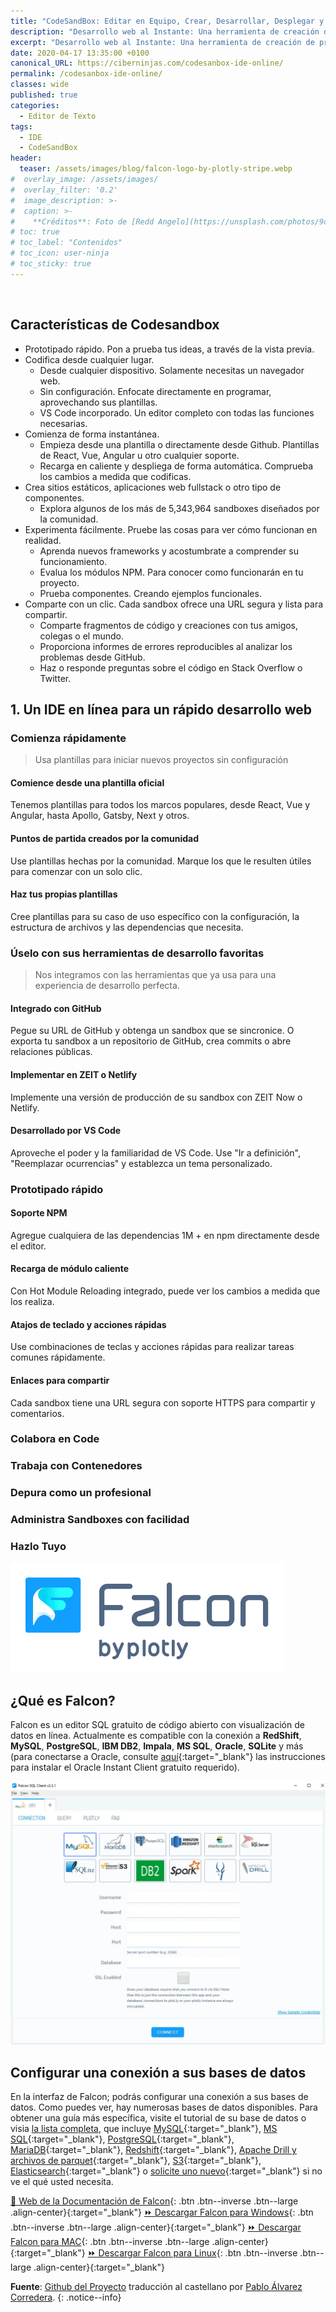 ```yaml
---
title: "CodeSandBox: Editar en Equipo, Crear, Desarrollar, Desplegar y Probar tus Aplicaciones Online"
description: "Desarrollo web al Instante: Una herramienta de creación de prototipos e IDE instantánea para un rápido desarrollo web"
excerpt: "Desarrollo web al Instante: Una herramienta de creación de prototipos e IDE instantánea para un rápido desarrollo web"
date: 2020-04-17 13:35:00 +0100
canonical_URL: https://ciberninjas.com/codesanbox-ide-online/
permalink: /codesanbox-ide-online/
classes: wide
published: true
categories:
  - Editor de Texto
tags:
  - IDE
  - CodeSandBox
header:
  teaser: /assets/images/blog/falcon-logo-by-plotly-stripe.webp
#  overlay_image: /assets/images/
#  overlay_filter: '0.2'
#  image_description: >-
#  caption: >-
#    **Créditos**: Foto de [Redd Angelo](https://unsplash.com/photos/9o8YdYGTT64) en [Unsplash](https://unsplash.com/@reddangelo)
# toc: true
# toc_label: "Contenidos"
# toc_icon: user-ninja
# toc_sticky: true
---
```


![]()

## **Características de Codesandbox**

- Prototipado rápido. Pon a prueba tus ideas, a través de la vista previa.
- Codifica desde cualquier lugar. 
  - Desde cualquier dispositivo. Solamente necesitas un navegador web.
  - Sin configuración. Enfocate directamente en programar, aprovechando sus plantillas.
  - VS Code incorporado. Un editor completo con todas las funciones necesarias.
- Comienza de forma instantánea.
  - Empieza desde una plantilla o directamente desde Github. Plantillas de React, Vue, Angular u otro cualquier soporte.
  - Recarga en caliente y despliega de forma automática. Comprueba los cambios a medida que codificas.
- Crea sitios estáticos, aplicaciones web fullstack o otro tipo de componentes.
  - Explora algunos de los más de 5,343,964 sandboxes diseñados por la comunidad.
- Experimenta fácilmente. Pruebe las cosas para ver cómo funcionan en realidad.
  - Aprenda nuevos frameworks y acostumbrate a comprender su funcionamiento.
  - Evalua los módulos NPM. Para conocer como funcionarán en tu proyecto.
  - Prueba componentes. Creando ejemplos funcionales.
- Comparte con un clic. Cada sandbox ofrece una URL segura y lista para compartir.
  - Comparte fragmentos de código y creaciones con tus amigos, colegas o el mundo.
  - Proporciona informes de errores reproducibles al analizar los problemas desde GitHub.
  - Haz o responde preguntas sobre el código en Stack Overflow o Twitter.

## **1. Un IDE en línea para un rápido desarrollo web**

### Comienza rápidamente
> Usa plantillas para iniciar nuevos proyectos sin configuración

#### Comience desde una plantilla oficial

Tenemos plantillas para todos los marcos populares, desde React, Vue y Angular, hasta Apollo, Gatsby, Next y otros.

#### Puntos de partida creados por la comunidad

Use plantillas hechas por la comunidad. Marque los que le resulten útiles para comenzar con un solo clic.

#### Haz tus propias plantillas

Cree plantillas para su caso de uso específico con la configuración, la estructura de archivos y las dependencias que necesita.

### Úselo con sus herramientas de desarrollo favoritas
> Nos integramos con las herramientas que ya usa para una experiencia de desarrollo perfecta.

#### Integrado con GitHub

Pegue su URL de GitHub y obtenga un sandbox que se sincronice. O exporta tu sandbox a un repositorio de GitHub, crea commits o abre relaciones públicas.

#### Implementar en ZEIT o Netlify

Implemente una versión de producción de su sandbox con ZEIT Now o Netlify.

#### Desarrollado por VS Code

Aproveche el poder y la familiaridad de VS Code. Use "Ir a definición", "Reemplazar ocurrencias" y establezca un tema personalizado.

### Prototipado rápido

#### Soporte NPM
Agregue cualquiera de las dependencias 1M + en npm directamente desde el editor.

#### Recarga de módulo caliente
Con Hot Module Reloading integrado, puede ver los cambios a medida que los realiza.

#### Atajos de teclado y acciones rápidas
Use combinaciones de teclas y acciones rápidas para realizar tareas comunes rápidamente.

#### Enlaces para compartir
Cada sandbox tiene una URL segura con soporte HTTPS para compartir y comentarios.

### Colabora en Code

### Trabaja con Contenedores

### Depura como un profesional

### Administra Sandboxes con facilidad

### Hazlo Tuyo
<!-- https://codesandbox.io/ide -->


![Falcon: Genial Editor SQL con Visualización de Datos, gratuito y código abierto](/assets/images/blog/falcon-logo-by-plotly-stripe.webp "Falcon: Genial Editor SQL con Visualización de Datos, gratuito y código abierto")

## **¿Qué es Falcon?**

Falcon es un editor SQL gratuito de código abierto con visualización de datos en línea. Actualmente es compatible con la conexión a **RedShift**, **MySQL**, **PostgreSQL**, **IBM DB2**, **Impala**, **MS SQL**, **Oracle**, **SQLite** y más (para conectarse a Oracle, consulte [aquí](https://github.com/plotly/falcon-sql-client/blob/master/ORACLE.md){:target="_blank"} las instrucciones para instalar el Oracle Instant Client gratuito requerido).

![](../assets/images/blog/falcon-1.webp)

## **Configurar una conexión a sus bases de datos**

En la interfaz de Falcon; podrás configurar una conexión a sus bases de datos. Como puedes ver, hay numerosas bases de datos disponibles. Para obtener una guía más específica, visite el tutorial de su base de datos o visia [la lista completa](https://help.plot.ly/database-connectors/), que incluye [MySQL](https://help.plot.ly/database-connectors/mysql/){:target="_blank"}, [MS SQL](https://help.plot.ly/database-connectors/mssql/){:target="_blank"}, [PostgreSQL](https://help.plot.ly/database-connectors/postgres/){:target="_blank"}, [MariaDB](https://help.plot.ly/database-connectors/mariadb/){:target="_blank"}, [Redshift](https://help.plot.ly/database-connectors/redshift/){:target="_blank"}, [Apache Drill y archivos de parquet](https://help.plot.ly/database-connectors/apache-drill/){:target="_blank"}, [S3](https://help.plot.ly/database-connectors/s3/){:target="_blank"}, [Elasticsearch](https://help.plot.ly/database-connectors/elasticsearch/){:target="_blank"} o [solicite uno nuevo](https://plotly.typeform.com/to/KUiCSl){:target="_blank"} si no ve el qué usted necesita.

[📄 Web de la Documentación de Falcon](https://plotly.com/chart-studio-help/database-connectors/personal-login/ "Documentación Oficial de Falcon"){: .btn .btn--inverse .btn--large .align-center}{:target="_blank"}
[⏩ Descargar Falcon para Windows](https://github.com/plotly/falcon/releases/download/v4.1.0/win-falcon-v4.1.0.zip "Descargar el Cliente SQL de Falcon para Windows"){: .btn .btn--inverse .btn--large .align-center}{:target="_blank"}
[⏩ Descargar Falcon para MAC](https://github.com/plotly/falcon/releases/download/v4.1.0/mac-falcon-v4.1.0.zip "Descargar el Cliente SQL de Falcon para MAC"){: .btn .btn--inverse .btn--large .align-center}{:target="_blank"}
[⏩ Descargar Falcon para Linux](https://github.com/plotly/falcon/releases "Descargar el Cliente SQL de Falcon para Linux"){: .btn .btn--inverse .btn--large .align-center}{:target="_blank"}

**Fuente**\: [Github del Proyecto](https://github.com/plotly/falcon "Página del código fuente del proyecto del cliente SQL Falcon en Github") traducci&oacute;n al castellano por [Pablo &Aacute;lvarez Corredera](https://kutt.it/ciberninjast).
{: .notice--info}
